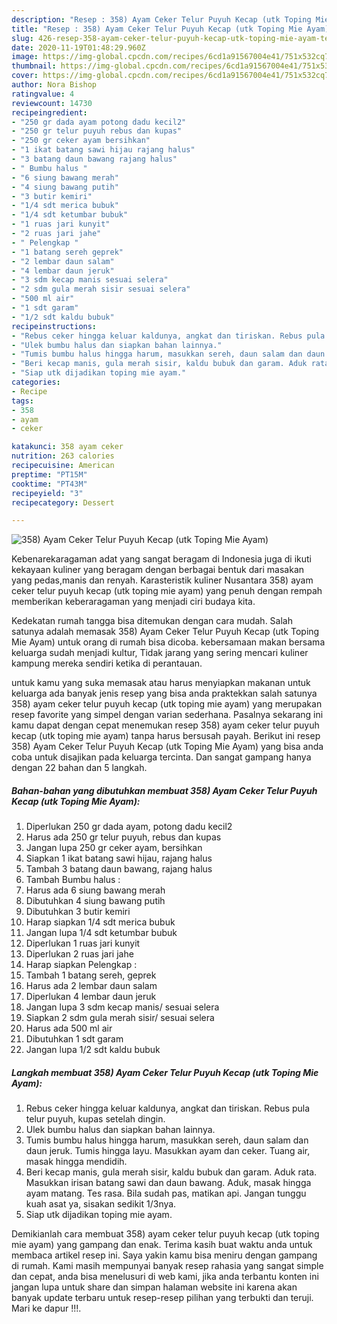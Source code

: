 ```yaml
---
description: "Resep : 358) Ayam Ceker Telur Puyuh Kecap (utk Toping Mie Ayam) terupdate"
title: "Resep : 358) Ayam Ceker Telur Puyuh Kecap (utk Toping Mie Ayam) terupdate"
slug: 426-resep-358-ayam-ceker-telur-puyuh-kecap-utk-toping-mie-ayam-terupdate
date: 2020-11-19T01:48:29.960Z
image: https://img-global.cpcdn.com/recipes/6cd1a91567004e41/751x532cq70/358-ayam-ceker-telur-puyuh-kecap-utk-toping-mie-ayam-foto-resep-utama.jpg
thumbnail: https://img-global.cpcdn.com/recipes/6cd1a91567004e41/751x532cq70/358-ayam-ceker-telur-puyuh-kecap-utk-toping-mie-ayam-foto-resep-utama.jpg
cover: https://img-global.cpcdn.com/recipes/6cd1a91567004e41/751x532cq70/358-ayam-ceker-telur-puyuh-kecap-utk-toping-mie-ayam-foto-resep-utama.jpg
author: Nora Bishop
ratingvalue: 4
reviewcount: 14730
recipeingredient:
- "250 gr dada ayam potong dadu kecil2"
- "250 gr telur puyuh rebus dan kupas"
- "250 gr ceker ayam bersihkan"
- "1 ikat batang sawi hijau rajang halus"
- "3 batang daun bawang rajang halus"
- " Bumbu halus "
- "6 siung bawang merah"
- "4 siung bawang putih"
- "3 butir kemiri"
- "1/4 sdt merica bubuk"
- "1/4 sdt ketumbar bubuk"
- "1 ruas jari kunyit"
- "2 ruas jari jahe"
- " Pelengkap "
- "1 batang sereh geprek"
- "2 lembar daun salam"
- "4 lembar daun jeruk"
- "3 sdm kecap manis sesuai selera"
- "2 sdm gula merah sisir sesuai selera"
- "500 ml air"
- "1 sdt garam"
- "1/2 sdt kaldu bubuk"
recipeinstructions:
- "Rebus ceker hingga keluar kaldunya, angkat dan tiriskan. Rebus pula telur puyuh, kupas setelah dingin."
- "Ulek bumbu halus dan siapkan bahan lainnya."
- "Tumis bumbu halus hingga harum, masukkan sereh, daun salam dan daun jeruk. Tumis hingga layu. Masukkan ayam dan ceker. Tuang air, masak hingga mendidih."
- "Beri kecap manis, gula merah sisir, kaldu bubuk dan garam. Aduk rata. Masukkan irisan batang sawi dan daun bawang. Aduk, masak hingga ayam matang. Tes rasa. Bila sudah pas, matikan api. Jangan tunggu kuah asat ya, sisakan sedikit 1/3nya."
- "Siap utk dijadikan toping mie ayam."
categories:
- Recipe
tags:
- 358
- ayam
- ceker

katakunci: 358 ayam ceker 
nutrition: 263 calories
recipecuisine: American
preptime: "PT15M"
cooktime: "PT43M"
recipeyield: "3"
recipecategory: Dessert

---
```



![358) Ayam Ceker Telur Puyuh Kecap (utk Toping Mie Ayam)](https://img-global.cpcdn.com/recipes/6cd1a91567004e41/751x532cq70/358-ayam-ceker-telur-puyuh-kecap-utk-toping-mie-ayam-foto-resep-utama.jpg)

Kebenarekaragaman adat yang sangat beragam di Indonesia juga di ikuti kekayaan kuliner yang beragam dengan berbagai bentuk dari masakan yang pedas,manis dan renyah. Karasteristik kuliner Nusantara 358) ayam ceker telur puyuh kecap (utk toping mie ayam) yang penuh dengan rempah memberikan keberaragaman yang menjadi ciri budaya kita.


Kedekatan rumah tangga bisa ditemukan dengan cara mudah. Salah satunya adalah memasak 358) Ayam Ceker Telur Puyuh Kecap (utk Toping Mie Ayam) untuk orang di rumah bisa dicoba. kebersamaan makan bersama keluarga sudah menjadi kultur, Tidak jarang yang sering mencari kuliner kampung mereka sendiri ketika di perantauan.



untuk kamu yang suka memasak atau harus menyiapkan makanan untuk keluarga ada banyak jenis resep yang bisa anda praktekkan salah satunya 358) ayam ceker telur puyuh kecap (utk toping mie ayam) yang merupakan resep favorite yang simpel dengan varian sederhana. Pasalnya sekarang ini kamu dapat dengan cepat menemukan resep 358) ayam ceker telur puyuh kecap (utk toping mie ayam) tanpa harus bersusah payah.
Berikut ini resep 358) Ayam Ceker Telur Puyuh Kecap (utk Toping Mie Ayam) yang bisa anda coba untuk disajikan pada keluarga tercinta. Dan sangat gampang hanya dengan 22 bahan dan 5 langkah.


<!--inarticleads1-->

##### Bahan-bahan yang dibutuhkan membuat 358) Ayam Ceker Telur Puyuh Kecap (utk Toping Mie Ayam):

1. Diperlukan 250 gr dada ayam, potong dadu kecil2
1. Harus ada 250 gr telur puyuh, rebus dan kupas
1. Jangan lupa 250 gr ceker ayam, bersihkan
1. Siapkan 1 ikat batang sawi hijau, rajang halus
1. Tambah 3 batang daun bawang, rajang halus
1. Tambah  Bumbu halus :
1. Harus ada 6 siung bawang merah
1. Dibutuhkan 4 siung bawang putih
1. Dibutuhkan 3 butir kemiri
1. Harap siapkan 1/4 sdt merica bubuk
1. Jangan lupa 1/4 sdt ketumbar bubuk
1. Diperlukan 1 ruas jari kunyit
1. Diperlukan 2 ruas jari jahe
1. Harap siapkan  Pelengkap :
1. Tambah 1 batang sereh, geprek
1. Harus ada 2 lembar daun salam
1. Diperlukan 4 lembar daun jeruk
1. Jangan lupa 3 sdm kecap manis/ sesuai selera
1. Siapkan 2 sdm gula merah sisir/ sesuai selera
1. Harus ada 500 ml air
1. Dibutuhkan 1 sdt garam
1. Jangan lupa 1/2 sdt kaldu bubuk




<!--inarticleads2-->

##### Langkah membuat  358) Ayam Ceker Telur Puyuh Kecap (utk Toping Mie Ayam):

1. Rebus ceker hingga keluar kaldunya, angkat dan tiriskan. Rebus pula telur puyuh, kupas setelah dingin.
1. Ulek bumbu halus dan siapkan bahan lainnya.
1. Tumis bumbu halus hingga harum, masukkan sereh, daun salam dan daun jeruk. Tumis hingga layu. Masukkan ayam dan ceker. Tuang air, masak hingga mendidih.
1. Beri kecap manis, gula merah sisir, kaldu bubuk dan garam. Aduk rata. Masukkan irisan batang sawi dan daun bawang. Aduk, masak hingga ayam matang. Tes rasa. Bila sudah pas, matikan api. Jangan tunggu kuah asat ya, sisakan sedikit 1/3nya.
1. Siap utk dijadikan toping mie ayam.




Demikianlah cara membuat 358) ayam ceker telur puyuh kecap (utk toping mie ayam) yang gampang dan enak. Terima kasih buat waktu anda untuk membaca artikel resep ini. Saya yakin kamu bisa meniru dengan gampang di rumah. Kami masih mempunyai banyak resep rahasia yang sangat simple dan cepat, anda bisa menelusuri di web kami, jika anda terbantu konten ini jangan lupa untuk share dan simpan halaman website ini karena akan banyak update terbaru untuk resep-resep pilihan yang terbukti dan teruji. Mari ke dapur !!!. 
